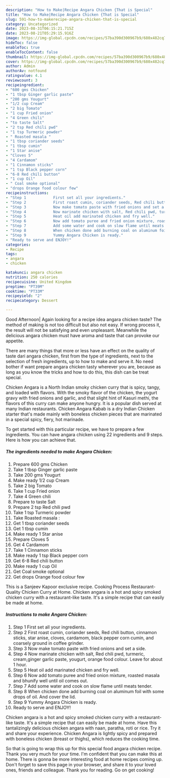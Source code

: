 ```yaml
---
description: "How to Make|Recipe Angara Chicken {That is Special"
title: "How to Make|Recipe Angara Chicken {That is Special"
slug: 591-how-to-makerecipe-angara-chicken-that-is-special
category: Uncategorized
date: 2023-08-31T06:15:21.715Z
date: 2023-08-21T05:29:15.916Z
image: https://img-global.cpcdn.com/recipes/57ba390d300967b9/680x482cq70/angara-chicken-recipe-main-photo.jpg
hideToc: false
enableToc: true
enableTocContent: false
thumbnail: https://img-global.cpcdn.com/recipes/57ba390d300967b9/680x482cq70/angara-chicken-recipe-main-photo.jpg
cover: https://img-global.cpcdn.com/recipes/57ba390d300967b9/680x482cq70/angara-chicken-recipe-main-photo.jpg
author: Admin
authorAv: notfound
ratingvalue: 4.1
reviewcount: 3
recipeingredient:
- "600 gms Chicken"
- "1 tbsp Ginger garlic paste"
- "200 gms Yougurt"
- "1/2 cup Cream"
- "2 big Tomato"
- "1 cup Fried onion"
- "4 Green chili"
- "to taste Salt"
- "2 tsp Red chili pwd"
- "1 tsp Turmeric powder"
- " Roasted masala "
- "1 tbsp coriander seeds"
- "1 tbsp cumin"
- "1 Star anise"
- "Cloves 5"
- "4 Cardamom"
- "1 Cinnamon sticks"
- "1 tsp Black pepper corn"
- "6-8 Red chili button"
- "1 cup Oil"
- " Coal smoke optional"
- "drops Orange food colour few"
recipeinstructions:
- "Step 1            First set all your ingredients."
- "Step 2            First roast cumin, coriander seeds, Red chili button, cinnamon sticks, star anise, cloves, cardamom, black pepper corn cumin, and coarsely ground in coffee grinder."
- "Step 3            Now make tomato paste with fried onions and set a side."
- "Step 4            Now marinate chicken with salt, Red chili pwd, turmeric, cream,ginger garlic paste, yougurt, orange food colour. Leave for about 1 hour."
- "Step 5            Heat oil add marinated chicken and fry well."
- "Step 6            Now add tomato puree and fried onion mixture, roasted masala and bhunify well until oil comes out."
- "Step 7            Add some water and cook on slow flame until meats tender."
- "Step 8            When chicken done add burning coal on aluminum foil with some drops of oil. And cover the lid."
- "Step 9            Yummy Angara Chicken is ready."
- "Ready to serve and ENJOY!"
categories:
- Recipe
tags:
- angara
- chicken

katakunci: angara chicken 
nutrition: 250 calories
recipecuisine: United Kingdom
preptime: "PT39M"
cooktime: "PT33M"
recipeyield: "2"
recipecategory: Dessert

---
```



Good Afternoon| Again looking for a recipe idea angara chicken taste? The method of making is not too difficult but also not easy. If wrong process it, the result will not be satisfying and even unpleasant. Meanwhile the delicious angara chicken must have aroma and taste that can provoke our appetite.






There are many things that more or less have an effect on the quality of taste dari angara chicken, first from the type of ingredients, next to the selection of fresh ingredients, up to how to make and serve it. No need bother if want prepare angara chicken tasty wherever you are, because as long as you know the tricks and how to do this, this dish can be treat special.


Chicken Angara is a North Indian smoky chicken curry that is spicy, tangy, and loaded with flavors. With the smoky flavor of the chicken, the yogurt gravy with fried onions and garlic, and that slight hint of Kasuri methi, the flavors of this curry can make anyone hungry. It is a popular dish served at many Indian restaurants. Chicken Angara Kabab is a dry Indian Chicken starter that&#39;s made mainly with boneless chicken pieces that are marinated in a special spicy, fiery, hot marinade.


To get started with this particular recipe, we have to prepare a few ingredients. You can have angara chicken using 22 ingredients and 9 steps. Here is how you can achieve that.

<!--inarticleads1-->

##### The ingredients needed to make Angara Chicken:

1. Prepare 600 gms Chicken
1. Take 1 tbsp Ginger garlic paste
1. Take 200 gms Yougurt
1. Make ready 1/2 cup Cream
1. Take 2 big Tomato
1. Take 1 cup Fried onion
1. Take 4 Green chili
1. Prepare to taste Salt
1. Prepare 2 tsp Red chili pwd
1. Take 1 tsp Turmeric powder
1. Take  Roasted masala :
1. Get 1 tbsp coriander seeds
1. Get 1 tbsp cumin
1. Make ready 1 Star anise
1. Prepare Cloves 5
1. Get 4 Cardamom
1. Take 1 Cinnamon sticks
1. Make ready 1 tsp Black pepper corn
1. Get 6-8 Red chili button
1. Make ready 1 cup Oil
1. Get  Coal smoke optional
1. Get drops Orange food colour few


This is a Sanjeev Kapoor exclusive recipe. Cooking Process Restaurant-Quality Chicken Curry at Home. Chicken angara is a hot and spicy smoked chicken curry with a restaurant-like taste. It&#39;s a simple recipe that can easily be made at home. 

<!--inarticleads2-->

##### Instructions to make Angara Chicken:

1. Step 1            First set all your ingredients.
1. Step 2            First roast cumin, coriander seeds, Red chili button, cinnamon sticks, star anise, cloves, cardamom, black pepper corn cumin, and coarsely ground in coffee grinder.
1. Step 3            Now make tomato paste with fried onions and set a side.
1. Step 4            Now marinate chicken with salt, Red chili pwd, turmeric, cream,ginger garlic paste, yougurt, orange food colour. Leave for about 1 hour.
1. Step 5            Heat oil add marinated chicken and fry well.
1. Step 6            Now add tomato puree and fried onion mixture, roasted masala and bhunify well until oil comes out.
1. Step 7            Add some water and cook on slow flame until meats tender.
1. Step 8            When chicken done add burning coal on aluminum foil with some drops of oil. And cover the lid.
1. Step 9            Yummy Angara Chicken is ready.
1. Ready to serve and ENJOY!

Chicken angara is a hot and spicy smoked chicken curry with a restaurant-like taste. It&#39;s a simple recipe that can easily be made at home. Have this tantalizingly delicious chicken angara with naan, paratha, roti or rice. Try it and share your experience. Chicken Angara is lightly spicy and prepared with boneless chicken (breast or thighs), which reduces the cooking time. 

So that is going to wrap this up for this special food angara chicken recipe. Thank you very much for your time. I'm confident that you can make this at home. There is gonna be more interesting food at home recipes coming up. Don't forget to save this page in your browser, and share it to your loved ones, friends and colleague. Thank you for reading. Go on get cooking!

